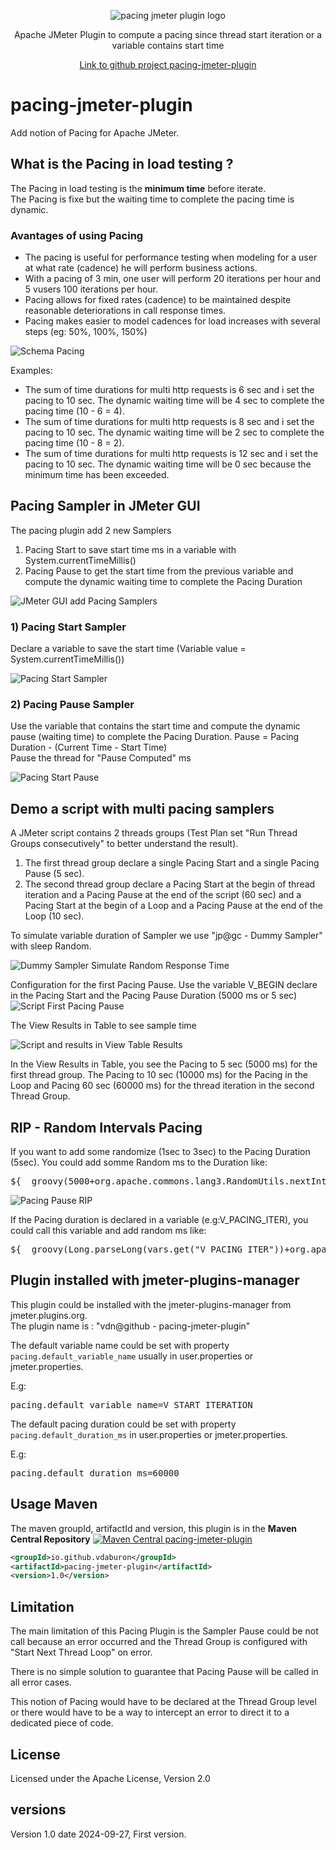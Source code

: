 <p align="center">
<img src="https://github.com/vdaburon/pacing-jmeter-plugin/blob/main/doc/pacing_logo.png" alt="pacing jmeter plugin logo"/>
  <p align="center">Apache JMeter Plugin to compute a pacing since thread start iteration or a variable contains start time</p>
  <p align="center"><a href="https://github.com/vdaburon/pacing-jmeter-plugin">Link to github project pacing-jmeter-plugin</a></p>
</p>


# pacing-jmeter-plugin
Add notion of Pacing for Apache JMeter.

## What is the Pacing in load testing ?
The Pacing in load testing is the **minimum time** before iterate.<br>
The Pacing is fixe but the waiting time to complete the pacing time is dynamic.<br>

### Avantages of using Pacing
* The pacing is useful for performance testing when modeling for a user at what rate (cadence) he will perform business actions.
* With a pacing of 3 min, one user will perform 20 iterations per hour and 5 vusers 100 iterations per hour.<br>
* Pacing allows for fixed rates (cadence) to be maintained despite reasonable deteriorations in call response times.
* Pacing makes easier to model cadences for load increases with several steps (eg: 50%, 100%, 150%)


![Schema Pacing](doc/images/schema_pacing.png)

Examples:
* The sum of time durations for multi http requests is 6 sec and i set the pacing to 10 sec. The dynamic waiting time will be 4 sec to complete the pacing time (10 - 6 = 4).
* The sum of time durations for multi http requests is 8 sec and i set the pacing to 10 sec. The dynamic waiting time will be 2 sec to complete the pacing time (10 - 8 = 2).
* The sum of time durations for multi http requests is 12 sec and i set the pacing to 10 sec. The dynamic waiting time will be 0 sec because the minimum time has been exceeded.

## Pacing Sampler in JMeter GUI

The pacing plugin add 2 new Samplers
1. Pacing Start to save start time ms in a variable with System.currentTimeMillis()
2. Pacing Pause to get the start time from the previous variable and compute the dynamic waiting time to complete the Pacing Duration

![JMeter GUI add Pacing Samplers](doc/images/gui_add_sampler_pacing.png)

### 1) Pacing Start Sampler
Declare a variable to save the start time (Variable value = System.currentTimeMillis())

![Pacing Start Sampler](doc/images/sampler_pacing_start.png)


### 2) Pacing Pause Sampler
Use the variable that contains the start time and compute the dynamic pause (waiting time) to complete the Pacing Duration. Pause = Pacing Duration - (Current Time - Start Time)<br>
Pause the thread for "Pause Computed" ms

![Pacing Start Pause](doc/images/sampler_pacing_pause.png)

## Demo a script with multi pacing samplers
A JMeter script contains 2 threads groups (Test Plan set "Run Thread Groups consecutively" to better understand the result).
1. The first thread group declare a single Pacing Start and a single Pacing Pause (5 sec).
2. The second thread group declare a Pacing Start at the begin of thread iteration and a Pacing Pause at the end of the script (60 sec) and a Pacing Start at the begin of a Loop and a Pacing Pause at the end of the Loop (10 sec).

To simulate variable duration of Sampler we use "jp@gc - Dummy Sampler" with sleep Random.

![Dummy Sampler Simulate Random Response Time](doc/images/dummy_sampler_random_response_time.png)

Configuration for the first Pacing Pause. Use the variable V_BEGIN declare in the Pacing Start and the Pacing Pause Duration (5000 ms or 5 sec)
![Script First Pacing Pause](doc/images/script_with_pacing_pause.png)

The View Results in Table to see sample time

![Script and results in View Table Results](doc/images/view_pacing_in_view_results_table.png)

In the View Results in Table, you see the Pacing to 5 sec (5000 ms) for the first thread group. The Pacing to 10 sec (10000 ms) for the Pacing in the Loop and Pacing 60 sec (60000 ms) for the thread iteration in the second Thread Group.

## RIP - Random Intervals Pacing
If you want to add some randomize (1sec to 3sec) to the Pacing Duration (5sec). You could add somme Random ms to the Duration like:
<pre>
${__groovy(5000+org.apache.commons.lang3.RandomUtils.nextInt(1000\,3000))}
</pre>

![Pacing Pause RIP](doc/images/sampler_pacing_pause_rip.png)

If the Pacing duration is declared in a variable (e.g:V_PACING_ITER), you could call this variable and add random ms like:
<pre>
${__groovy(Long.parseLong(vars.get("V_PACING_ITER"))+org.apache.commons.lang3.RandomUtils.nextInt(1000\,3000))}
</pre>

## Plugin installed with jmeter-plugins-manager
This plugin could be installed with the jmeter-plugins-manager from jmeter.plugins.org.<br>
The plugin name is : "vdn@github - pacing-jmeter-plugin"

The default variable name could be set with property <code>pacing.default_variable_name</code> usually in user.properties or jmeter.properties.

E.g:
<pre>
pacing.default_variable_name=V_START_ITERATION
</pre>

The default pacing duration could be set with property <code>pacing.default_duration_ms</code> in user.properties or jmeter.properties.

E.g:
<pre>
pacing.default_duration_ms=60000
</pre>

## Usage Maven
The maven groupId, artifactId and version, this plugin is in the **Maven Central Repository** [![Maven Central pacing-jmeter-plugin](https://maven-badges.herokuapp.com/maven-central/io.github.vdaburon/pacing-jmeter-plugin/badge.svg)](https://maven-badges.herokuapp.com/maven-central/io.github.vdaburon/pacing-jmeter-plugin)

```xml
<groupId>io.github.vdaburon</groupId>
<artifactId>pacing-jmeter-plugin</artifactId>
<version>1.0</version>
```


## Limitation
The main limitation of this Pacing Plugin is the Sampler Pause could be not call because an error occurred and the Thread Group is configured with "Start Next Thread Loop" on error.

There is no simple solution to guarantee that Pacing Pause will be called in all error cases. 

This notion of Pacing would have to be declared at the Thread Group level or there would have to be a way to intercept an error to direct it to a dedicated piece of code.

## License
Licensed under the Apache License, Version 2.0

## versions
Version 1.0 date 2024-09-27, First version.